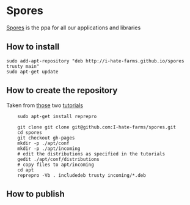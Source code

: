 # Spores
[Spores](http://i-hate-farms.github.io/spores) is the ppa for all our applications and libraries

## How to install
```
sudo add-apt-repository "deb http://i-hate-farms.github.io/spores trusty main"
sudo apt-get update
```

## How to create the repository

Taken from [those](http://doc.ubuntu-fr.org/tutoriel/comment_creer_depot) two [tutorials](http://www.tecmint.com/create-deb-pacakge-repository-in-ubuntu/)

```
    sudo apt-get install reprepro

    git clone git clone git@github.com:I-hate-farms/spores.git
    cd spores
    git checkout gh-pages
    mkdir -p ./apt/conf
    mkdir -p ./apt/incoming
    # edit the distributions as specified in the tutorials
    gedit ./apt/conf/distributions
    # copy files to apt/incoming
    cd apt
    reprepro -Vb . includedeb trusty incoming/*.deb
```

## How to publish
